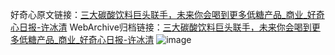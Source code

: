 好奇心原文链接：[三大碳酸饮料巨头联手，未来你会喝到更多低糖产品_商业_好奇心日报-许冰清](https://www.qdaily.com/articles/2591.html)
WebArchive归档链接：[三大碳酸饮料巨头联手，未来你会喝到更多低糖产品_商业_好奇心日报-许冰清](http://web.archive.org/web/20161003221436/http://www.qdaily.com:80/articles/2591.html)
![image](http://ww3.sinaimg.cn/large/007d5XDply1g3v6dip9z8j30u04alnpd)